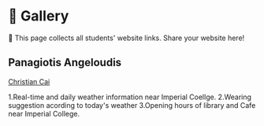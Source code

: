 # 🌟 Gallery

👋 This page collects all students' website links. Share your website here!

## Panagiotis Angeloudis

[Christian Cai](https://imperial-wear-weather.lovable.app)

1.Real-time and daily weather information near Imperial Coellge.
2.Wearing suggestion acording to today's weather
3.Opening hours of library and Cafe near Imperial College.
